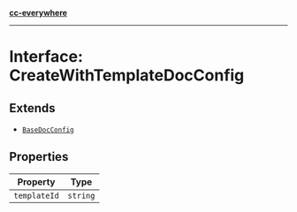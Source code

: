 [**cc-everywhere**](../../../../../../index.md)

***

# Interface: CreateWithTemplateDocConfig

## Extends

- [`BaseDocConfig`](../../../design-config-types/interfaces/base-doc-config.md)

## Properties

| Property | Type |
| ------ | ------ |
| <a id="templateid"></a> `templateId` | `string` |
